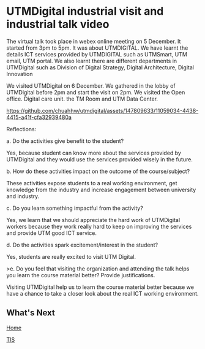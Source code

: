 # UTMDigital industrial visit and industrial talk video
<p>The virtual talk took place in webex online meeting on 5 December. It started from 3pm to 5pm. It was about UTMDIGITAL. We have learnt the details ICT services provided by UTMDIGITAL such as UTMSmart, UTM email, UTM portal.  We also learnt there are different departments in UTMDigital such as Division of Digital Strategy, Digital Architecture, Digital Innovation</p>
<p>We visited UTMDigital on 6 December. We gathered in the lobby of UTMDigital before 2pm and start the visit on 2pm. We visited the Open office. Digital care unit. the TM Room and UTM Data Center.</p>

https://github.com/chuahhw/utmdigital/assets/147809633/11059034-4438-4415-a41f-cfa32939480a

<p>Reflections: </p>
<p>a.	Do the activities give benefit to the student?</p>
<p>Yes, because student can know more about the services provided by
UTMDigital and they would use the services provided wisely in the future.</p>
<p>b.	How do these activities impact on the outcome of the course/subject?</p>
<p>These activities expose students to a real working environment, get knowledge
from the industry and increase engagement between university and industry.</p>
<p>c.	Do you learn something impactful from the activity?</p>
<p>Yes, we learn that we should appreciate the hard work of UTMDigital workers because they work really hard to keep on improving the services and provide UTM good ICT service.</p>
<p>d.	Do the activities spark excitement/interest in the student?</p>
<p>Yes, students are really excited to visit UTM Digital.</p>
<p>>e.	Do you feel that visiting the organization and attending the talk helps you
learn the course material better? Provide justifications.</p>
<p>Visiting UTMDigital help us to learn the course material better because we have a
chance to take a closer look about the real ICT working environment.</p>

<h2>What's Next</h2>
<a href="https://github.com/chuahhw">Home</a>

<a href="https://github.com/chuahhw/tis">TIS</a>
